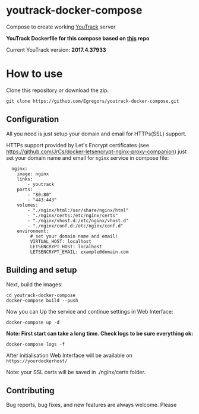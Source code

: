 # youtrack-docker-compose
Compose to create working [YouTrack](https://www.jetbrains.com/youtrack/) server

**YouTrack Dockerfile for this compose based on [this](https://github.com/uniplug/youtrack-docker) repo**

Current YouTrack version: **2017.4.37933**

# How to use

Clone this repository or download the zip.

```
git clone https://github.com/Egregors/youtrack-docker-compose.git
```

## Configuration

All you need is just setup your domain and email for HTTPs(SSL) support.

HTTPs support provided by Let's Encrypt certificates 
(see https://github.com/JrCs/docker-letsencrypt-nginx-proxy-companion) 
just set your domain name and email for `nginx` service in compose file:

```
  nginx:
    image: nginx
    links:
        - youtrack
    ports:
        - "80:80"
        - "443:443"
    volumes:
        - "./nginx/html:/usr/share/nginx/html"
        - "./nginx/certs:/etc/nginx/certs"
        - "./nginx/vhost.d:/etc/nginx/vhost.d"
        - "./nginx/conf.d:/etc/nginx/conf.d"
    environment:
         # set your domain name and email!
         VIRTUAL_HOST: localhost
         LETSENCRYPT_HOST: localhost
         LETSENCRYPT_EMAIL: example@domain.com
```

## Building and setup

Next, build the images:

```
cd youtrack-docker-compose
docker-compose build --push
```

Now you can Up the service and continue settings in Web Interface:

```
docker-compose up -d
```

**Note: First start can take a long time. Check logs to be sure everything ok:**
```
docker-compose logs -f
```

After initialisation Web Interface will be available on `https://yourdockerhost/`

Note: your SSL certs will be saved in ./nginx/certs folder.

## Contributing

Bug reports, bug fixes, and new features are always welcome.
Please 